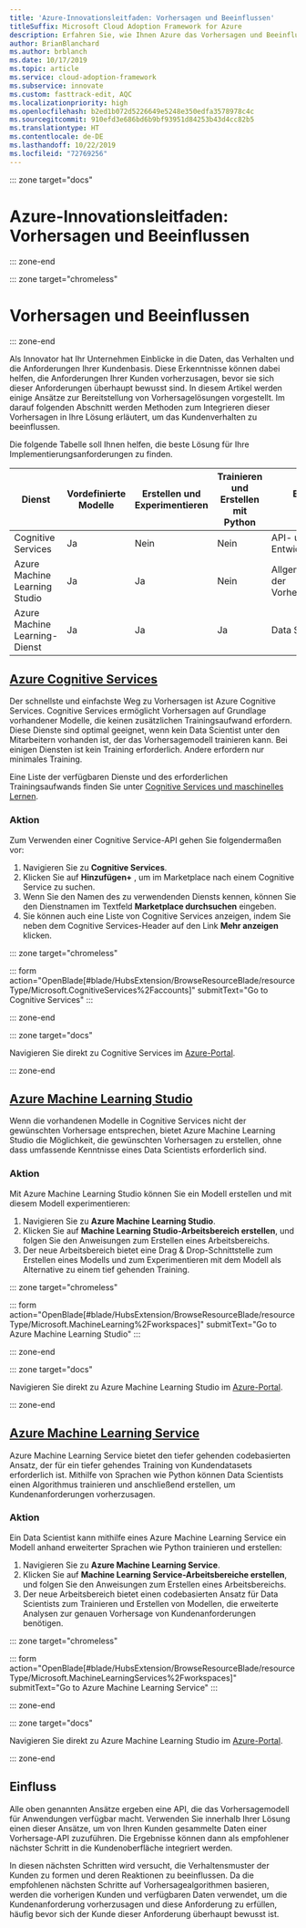 ```yaml
---
title: 'Azure-Innovationsleitfaden: Vorhersagen und Beeinflussen'
titleSuffix: Microsoft Cloud Adoption Framework for Azure
description: Erfahren Sie, wie Ihnen Azure das Vorhersagen und Beeinflussen ermöglicht.
author: BrianBlanchard
ms.author: brblanch
ms.date: 10/17/2019
ms.topic: article
ms.service: cloud-adoption-framework
ms.subservice: innovate
ms.custom: fasttrack-edit, AQC
ms.localizationpriority: high
ms.openlocfilehash: b2ed1b072d5226649e5248e350edfa3578978c4c
ms.sourcegitcommit: 910efd3e686bd6b9bf93951d84253b43d4cc82b5
ms.translationtype: HT
ms.contentlocale: de-DE
ms.lasthandoff: 10/22/2019
ms.locfileid: "72769256"
---
```

::: zone target="docs"

# <a name="azure-innovation-guide-predict-and-influence"></a>Azure-Innovationsleitfaden: Vorhersagen und Beeinflussen

::: zone-end

::: zone target="chromeless"

# <a name="predict-and-influence"></a>Vorhersagen und Beeinflussen

::: zone-end

Als Innovator hat Ihr Unternehmen Einblicke in die Daten, das Verhalten und die Anforderungen Ihrer Kundenbasis. Diese Erkenntnisse können dabei helfen, die Anforderungen Ihrer Kunden vorherzusagen, bevor sie sich dieser Anforderungen überhaupt bewusst sind. In diesem Artikel werden einige Ansätze zur Bereitstellung von Vorhersagelösungen vorgestellt. Im darauf folgenden Abschnitt werden Methoden zum Integrieren dieser Vorhersagen in Ihre Lösung erläutert, um das Kundenverhalten zu beeinflussen.

Die folgende Tabelle soll Ihnen helfen, die beste Lösung für Ihre Implementierungsanforderungen zu finden.

|Dienst  |Vordefinierte Modelle  |Erstellen und Experimentieren  |Trainieren und Erstellen mit Python|Erforderliche Kenntnisse|
|---------|---------|---------|---------|---------|
|Cognitive Services|Ja|Nein|Nein|API- und Entwicklerkenntnisse|
|Azure Machine Learning Studio|Ja|Ja|Nein|Allgemeine Kenntnisse der Vorhersagealgorithmen|
|Azure Machine Learning-Dienst|Ja|Ja|Ja|Data Scientist|

## <a name="azure-cognitive-servicestabcognitiveservices"></a>[Azure Cognitive Services](#tab/CognitiveServices)

Der schnellste und einfachste Weg zu Vorhersagen ist Azure Cognitive Services. Cognitive Services ermöglicht Vorhersagen auf Grundlage vorhandener Modelle, die keinen zusätzlichen Trainingsaufwand erfordern. Diese Dienste sind optimal geeignet, wenn kein Data Scientist unter den Mitarbeitern vorhanden ist, der das Vorhersagemodell trainieren kann. Bei einigen Diensten ist kein Training erforderlich. Andere erfordern nur minimales Training.

Eine Liste der verfügbaren Dienste und des erforderlichen Trainingsaufwands finden Sie unter [Cognitive Services und maschinelles Lernen](https://docs.microsoft.com/azure/cognitive-services/cognitive-services-and-machine-learning#service-requirements-for-the-data-model).

### <a name="action"></a>Aktion

Zum Verwenden einer Cognitive Service-API gehen Sie folgendermaßen vor:

1. Navigieren Sie zu **Cognitive Services**.
2. Klicken Sie auf **Hinzufügen+** , um im Marketplace nach einem Cognitive Service zu suchen.
3. Wenn Sie den Namen des zu verwendenden Diensts kennen, können Sie den Dienstnamen im Textfeld **Marketplace durchsuchen** eingeben.
4. Sie können auch eine Liste von Cognitive Services anzeigen, indem Sie neben dem Cognitive Services-Header auf den Link **Mehr anzeigen** klicken.

::: zone target="chromeless"

<!-- markdownlint-disable DOCSMD001 -->

::: form action="OpenBlade[#blade/HubsExtension/BrowseResourceBlade/resourceType/Microsoft.CognitiveServices%2Faccounts]" submitText="Go to Cognitive Services" :::

<!-- markdownlint-enable DOCSMD001 -->

::: zone-end

::: zone target="docs"

Navigieren Sie direkt zu Cognitive Services im [Azure-Portal](https://portal.azure.com/#blade/HubsExtension/BrowseResourceBlade/resourceType/Microsoft.CognitiveServices%2Faccounts).

::: zone-end

## <a name="azure-machine-learning-studiotabmachinelearningstudio"></a>[Azure Machine Learning Studio](#tab/MachineLearningStudio)

Wenn die vorhandenen Modelle in Cognitive Services nicht der gewünschten Vorhersage entsprechen, bietet Azure Machine Learning Studio die Möglichkeit, die gewünschten Vorhersagen zu erstellen, ohne dass umfassende Kenntnisse eines Data Scientists erforderlich sind.

<!-- markdownlint-disable MD024 -->

### <a name="action"></a>Aktion

Mit Azure Machine Learning Studio können Sie ein Modell erstellen und mit diesem Modell experimentieren:

1. Navigieren Sie zu **Azure Machine Learning Studio**.
2. Klicken Sie auf **Machine Learning Studio-Arbeitsbereich erstellen**, und folgen Sie den Anweisungen zum Erstellen eines Arbeitsbereichs.
3. Der neue Arbeitsbereich bietet eine Drag & Drop-Schnittstelle zum Erstellen eines Modells und zum Experimentieren mit dem Modell als Alternative zu einem tief gehenden Training.

::: zone target="chromeless"

<!-- markdownlint-disable DOCSMD001 -->

::: form action="OpenBlade[#blade/HubsExtension/BrowseResourceBlade/resourceType/Microsoft.MachineLearning%2Fworkspaces]" submitText="Go to Azure Machine Learning Studio" :::

<!-- markdownlint-enable DOCSMD001 -->

::: zone-end

::: zone target="docs"

Navigieren Sie direkt zu Azure Machine Learning Studio im [Azure-Portal](https://portal.azure.com/#blade/HubsExtension/BrowseResourceBlade/resourceType/Microsoft.MachineLearning%2Fworkspaces).

::: zone-end

## <a name="azure-machine-learning-servicetabmachinelearningservice"></a>[Azure Machine Learning Service](#tab/MachineLearningService)

Azure Machine Learning Service bietet den tiefer gehenden codebasierten Ansatz, der für ein tiefer gehendes Training von Kundendatasets erforderlich ist. Mithilfe von Sprachen wie Python können Data Scientists einen Algorithmus trainieren und anschließend erstellen, um Kundenanforderungen vorherzusagen.

### <a name="action"></a>Aktion

Ein Data Scientist kann mithilfe eines Azure Machine Learning Service ein Modell anhand erweiterter Sprachen wie Python trainieren und erstellen:

1. Navigieren Sie zu **Azure Machine Learning Service**.
2. Klicken Sie auf **Machine Learning Service-Arbeitsbereiche erstellen**, und folgen Sie den Anweisungen zum Erstellen eines Arbeitsbereichs.
3. Der neue Arbeitsbereich bietet einen codebasierten Ansatz für Data Scientists zum Trainieren und Erstellen von Modellen, die erweiterte Analysen zur genauen Vorhersage von Kundenanforderungen benötigen.

::: zone target="chromeless"

<!-- markdownlint-disable DOCSMD001 -->

::: form action="OpenBlade[#blade/HubsExtension/BrowseResourceBlade/resourceType/Microsoft.MachineLearningServices%2Fworkspaces]" submitText="Go to Azure Machine Learning Service" :::

<!-- markdownlint-enable DOCSMD001 -->

::: zone-end

::: zone target="docs"

Navigieren Sie direkt zu Azure Machine Learning Studio im [Azure-Portal](https://portal.azure.com/#blade/HubsExtension/BrowseResourceBlade/resourceType/Microsoft.MachineLearningServices%2Fworkspaces).

::: zone-end

## <a name="influence"></a>Einfluss

Alle oben genannten Ansätze ergeben eine API, die das Vorhersagemodell für Anwendungen verfügbar macht. Verwenden Sie innerhalb Ihrer Lösung einen dieser Ansätze, um von Ihren Kunden gesammelte Daten einer Vorhersage-API zuzuführen. Die Ergebnisse können dann als empfohlener nächster Schritt in die Kundenoberfläche integriert werden.

In diesen nächsten Schritten wird versucht, die Verhaltensmuster der Kunden zu formen und deren Reaktionen zu beeinflussen. Da die empfohlenen nächsten Schritte auf Vorhersagealgorithmen basieren, werden die vorherigen Kunden und verfügbaren Daten verwendet, um die Kundenanforderung vorherzusagen und diese Anforderung zu erfüllen, häufig bevor sich der Kunde dieser Anforderung überhaupt bewusst ist.
